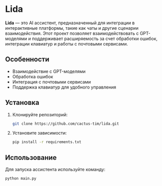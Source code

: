 # Lida

**Lida** — это AI ассистент, предназначенный для интеграции в интерактивные платформы, такие как чаты и другие сценарии взаимодействия. Этот проект позволяет взаимодействовать с GPT-моделями и поддерживает расширяемость за счет обработки ошибок, интеграции клавиатур и работы с почтовыми сервисами.

## Особенности

- Взаимодействие с GPT-моделями
- Обработка ошибок
- Интеграция с почтовыми сервисами
- Поддержка клавиатур для удобного управления

## Установка

1. Клонируйте репозиторий:
   ```bash
   git clone https://github.com/cactus-tim/lida.git
   ```
2. Установите зависимости:
   ```bash
   pip install -r requirements.txt
   ```
   
## Использование

Для запуска ассистента используйте команду:
```bash
python main.py
```
